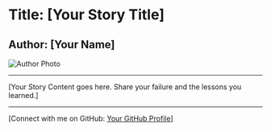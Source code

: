 # Title: [Your Story Title]

## Author: [Your Name]

![Author Photo](link_to_your_photo)

---

[Your Story Content goes here. Share your failure and the lessons you learned.]

---

[Connect with me on GitHub: [Your GitHub Profile](link_to_your_github)]
